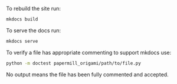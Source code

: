 To rebuild the site run:

```bash
mkdocs build
```

To serve the docs run:

```bash
mkdocs serve
```

To verify a file has appropriate commenting to support mkdocs use:

```bash
python -m doctest papermill_origami/path/to/file.py
```

No output means the file has been fully commented and accepted.
